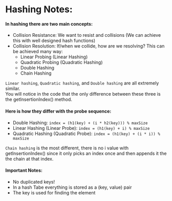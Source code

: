 # Hashing Notes:

#### In hashing there are two main concepts:
- Collision Resistance: We want to resist and collisions (We can achieve this with well designed hash functions)
- Collision Resolution: If/when we collide, how are we resolving?  This can be achieved many way:
  - Linear Probing (Linear Hashing)
  - Quadratic Probing (Quadratic Hashing)
  - Double Hashing
  - Chain Hashing      


`Linear hashing`, `Quadratic hashing`, and `Double hashing` are all extremely similar.  
You will notice in the code that the only difference between these three is the getInsertionIndex() method.    
#### Here is how they differ with the probe sequence:
- Double Hashing: `index = (h1(key) + (i * h2(key))) % maxSize`
- Linear Hashing (Linear Probe): `index = (h1(key) + i) % maxSize`
- Quadratic Hashing (Quadratic Probe): `index = (h1(key) + (i * i)) % maxSize` 

`Chain hashing` is the most different, there is no i value with getInsertionIndex() since it only picks an index once and then appends it the the chain at that index.    

#### Important Notes:
- No duplicated keys!
- In a hash Tabe everything is stored as a (key, value) pair
- The key is used for finding the element
